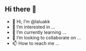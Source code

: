 ## Hi there 👋
- 👋 Hi, I’m @laluakk
- 👀 I’m interested in ...
- 🌱 I’m currently learning ...
- 💞️ I’m looking to collaborate on ...
- 📫 How to reach me ...

<!---
Daniel182020/Daniel182020 is a ✨ special ✨ repository because its `README.md` (this file) appears on your GitHub profile.
You can click the Preview link to take a look at your changes.
--->

